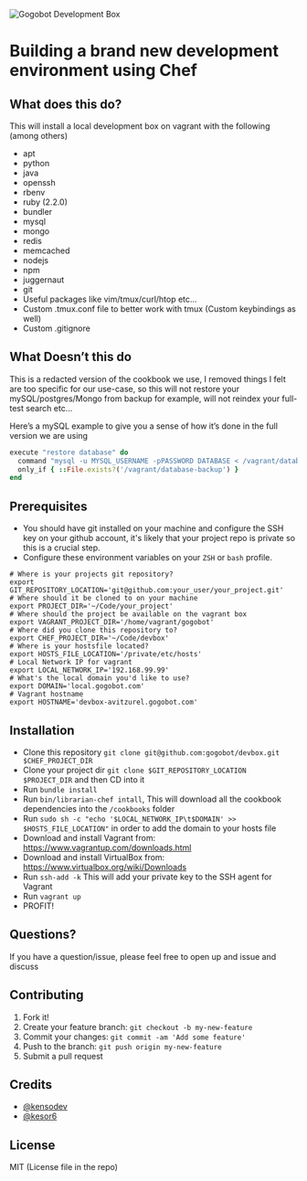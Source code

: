 ![Gogobot Development Box](http://aviioblog.s3.amazonaws.com/gogobot-devbox.png)

# Building a brand new development environment using Chef

## What does this do?

This will install a local development box on vagrant with the following (among others)

* apt
* python
* java
* openssh
* rbenv
* ruby (2.2.0)
* bundler
* mysql
* mongo
* redis
* memcached
* nodejs
* npm
* juggernaut
* git
* Useful packages like vim/tmux/curl/htop etc...
* Custom .tmux.conf file to better work with tmux (Custom keybindings as well)
* Custom .gitignore

## What Doesn’t this do

This is a redacted version of the cookbook we use, I removed things I felt are too specific for our use-case, so this will not restore your mySQL/postgres/Mongo from backup for example, will not reindex your full-test search etc…

Here’s a mySQL example to give you a sense of how it’s done in the full version we are using

```ruby
execute "restore database" do
  command "mysql -u MYSQL_USERNAME -pPASSWORD DATABASE < /vagrant/database-backup"
  only_if { ::File.exists?('/vagrant/database-backup') }
end
```

## Prerequisites

* You should have git installed on your machine and configure the SSH key on your github account, it's likely that your project repo is private so this is a crucial step.
* Configure these environment variables on your `ZSH` or `bash` profile.

```shell
# Where is your projects git repository?
export GIT_REPOSITORY_LOCATION='git@github.com:your_user/your_project.git'
# Where should it be cloned to on your machine
export PROJECT_DIR='~/Code/your_project'
# Where should the project be available on the vagrant box
export VAGRANT_PROJECT_DIR='/home/vagrant/gogobot'
# Where did you clone this repository to?
export CHEF_PROJECT_DIR='~/Code/devbox'
# Where is your hostsfile located?
export HOSTS_FILE_LOCATION='/private/etc/hosts'
# Local Network IP for vagrant
export LOCAL_NETWORK_IP='192.168.99.99'
# What's the local domain you'd like to use?
export DOMAIN='local.gogobot.com'
# Vagrant hostname
export HOSTNAME='devbox-avitzurel.gogobot.com'
```

## Installation

* Clone this repository `git clone git@github.com:gogobot/devbox.git
  $CHEF_PROJECT_DIR`
* Clone your project dir `git clone $GIT_REPOSITORY_LOCATION $PROJECT_DIR` and
  then CD into it
* Run `bundle install`
* Run `bin/librarian-chef intall`, This will download all the cookbook
  dependencies into the `/cookbooks` folder
* Run `sudo sh -c "echo '$LOCAL_NETWORK_IP\t$DOMAIN' >> $HOSTS_FILE_LOCATION"`
  in order to add the domain to your hosts file
* Download and install Vagrant from: https://www.vagrantup.com/downloads.html
* Download and install VirtualBox from: https://www.virtualbox.org/wiki/Downloads
* Run `ssh-add -k` This will add your private key to the SSH agent for Vagrant
* Run `vagrant up`
* PROFIT!

## Questions?

If you have a question/issue, please feel free to open up and issue and discuss

## Contributing

 1. Fork it!
 2. Create your feature branch: `git checkout -b my-new-feature`
 3. Commit your changes: `git commit -am 'Add some feature'`
 4. Push to the branch: `git push origin my-new-feature`
 5. Submit a pull request

## Credits

* [@kensodev](http://twitter.com/KensoDev)
* [@kesor6](https://twitter.com/kesor6)

## License

MIT (License file in the repo)